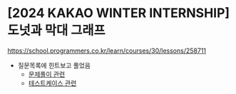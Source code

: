 # [2024 KAKAO WINTER INTERNSHIP] 도넛과 막대 그래프
https://school.programmers.co.kr/learn/courses/30/lessons/258711

- 질문목록에 힌트보고 풀었음 
  - [문제풀이 관련](https://school.programmers.co.kr/questions/71669)
  - [테스트케이스 관련](https://school.programmers.co.kr/questions/73769)